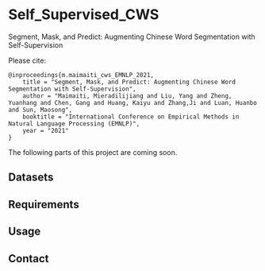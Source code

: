 # Self_Supervised_CWS

Segment, Mask, and Predict: Augmenting Chinese Word Segmentation with Self-Supervision

Please cite:

```
@inproceedings{m.maimaiti_cws_EMNLP_2021,
    title = "Segment, Mask, and Predict: Augmenting Chinese Word Segmentation with Self-Supervision",
    author = "Maimaiti, Mieradilijiang and Liu, Yang and Zheng, Yuanhang and Chen, Gang and Huang, Kaiyu and Zhang,Ji and Luan, Huanbo and Sun, Maosong",
    booktitle = "International Conference on Empirical Methods in Natural Language Processing (EMNLP)",
    year = "2021"
}
```

The following parts of this project are coming soon.

## Datasets

## Requirements

## Usage

## Contact
